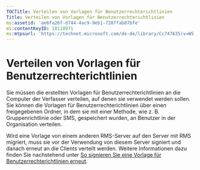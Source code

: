 ```yaml
---
TOCTitle: Verteilen von Vorlagen für Benutzerrechterichtlinien
Title: Verteilen von Vorlagen für Benutzerrechterichtlinien
ms:assetid: 'ae6fa26f-d744-4ac9-9eb1-728ffab87bfe'
ms:contentKeyID: 18118971
ms:mtpsurl: 'https://technet.microsoft.com/de-de/library/Cc747635(v=WS.10)'
---
```


Verteilen von Vorlagen für Benutzerrechterichtlinien
====================================================

Sie müssen die erstellten Vorlagen für Benutzerrechterichtlinien an die Computer der Verfasser verteilen, auf denen sie verwendet werden sollen. Sie können die Vorlagen für Benutzerrechterichtlinien über einen freigegebenen Ordner, in dem sie mit einer Methode, wie z. B. Gruppenrichtlinie oder SMS, gespeichert wurden, an Benutzer in der Organisation verteilen.

Wird eine Vorlage von einem anderen RMS-Server auf den Server mit RMS migriert, muss sie vor der Verwendung von diesem Server signiert und danach erneut an die Clients verteilt werden. Weitere Informationen dazu finden Sie nachstehend unter [So signieren Sie eine Vorlage für Benutzerrechterichtlinien erneut](https://technet.microsoft.com/bf705953-1df6-46b2-9d34-66410e3b25d1).
